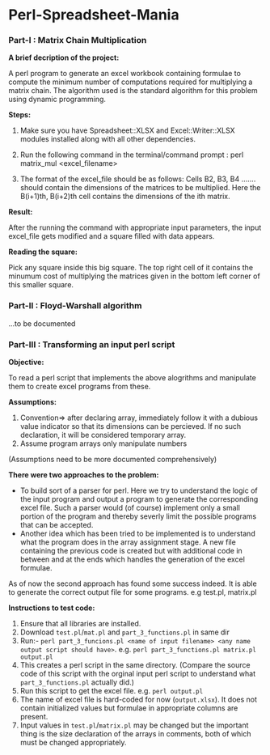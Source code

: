 # Perl-Spreadsheet-Mania

### Part-I : Matrix Chain Multiplication

**A brief decription of the project:**

A perl program to generate an excel workbook containing formulae to compute the minimum number of computations required for multiplying a matrix chain. The algorithm used is the standard algorithm for this problem using dynamic programming. 

**Steps:**

1. Make sure you have Spreadsheet::XLSX and Excel::Writer::XLSX modules installed along with all other dependencies.

2. Run the following command in the terminal/command prompt :
		perl matrix_mul <excel_filename> <number of matrices to be multiplied>
		
3. The format of the excel_file should be as follows:
		Cells B2, B3, B4 ....... should contain the dimensions of the matrices to be multiplied. Here the B(i+1)th, B(i+2)th cell contains the dimensions of the ith matrix.

**Result:**

After the running the command with appropriate input parameters, the input excel_file gets modified and a square filled with data appears.

**Reading the square:**

Pick any square inside this big square. The top right cell of it contains the minumum cost of multiplying the matrices given in the bottom left corner of this smaller square.
		
### Part-II : Floyd-Warshall algorithm

...to be documented

### Part-III : Transforming an input perl script

**Objective:**

To read a perl script that implements the above alogrithms and manipulate them to create excel programs from these.

**Assumptions:**

1. Convention=> after declaring array, immediately follow it with a dubious value indicator so that its dimensions can be percieved. If no such declaration, it will be considered temporary array.
2. Assume program arrays only manipulate numbers

(Assumptions need to be more documented comprehensively)

**There were two approaches to the problem:**

* To build sort of a parser for perl. Here we try to understand the logic of the input program and output a program to generate the corresponding excel file. Such a parser would (of course) implement only a small portion of the program and thereby severly limit the possible programs that can be accepted.
* Another idea which has been tried to be implemented is to understand what the program does in the array assignment stage. A new file containing the previous code is created but with additional code in between and at the ends which handles the generation of the excel formulae.


As of now the second approach has found some success indeed.
It is able to generate the correct output file for some programs. e.g test.pl, matrix.pl

**Instructions to test code:**

1. Ensure that all libraries are installed.
2. Download `test.pl`/`mat.pl` and `part_3_functions.pl` in same dir
3. Run:- `perl part_3_funcions.pl <name of input filename> <any name output script should have>`.
e.g. `perl part_3_functions.pl matrix.pl output.pl`
4. This creates a perl script in the same directory. (Compare the source code of this script with the orginal input perl script to understand what `part_3_functions.pl` actually did.)
5. Run this script to get the excel file.
e.g. `perl output.pl`
6. The name of excel file is hard-coded for now (`output.xlsx`). It does not contain initialized values but formulae in appropriate columns are present.
7. Input values in `test.pl`/`matrix.pl` may be changed but the important thing is the size declaration of the arrays in comments, both of which must be changed appropriately.




